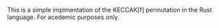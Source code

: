 This is a simple implmentation of the KECCAK[f] permutation in the Rust language. For acedemic purposes only. 
